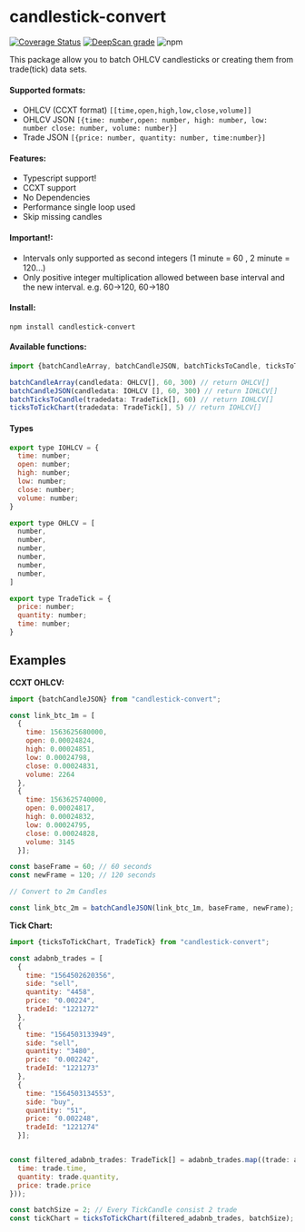 # candlestick-convert

[![Coverage Status](https://coveralls.io/repos/github/valamidev/candlestick-convert/badge.svg?branch=master)](https://coveralls.io/github/valamidev/candlestick-convert?branch=master)
[![DeepScan grade](https://deepscan.io/api/teams/6761/projects/8875/branches/113561/badge/grade.svg)](https://deepscan.io/dashboard#view=project&tid=6761&pid=8875&bid=113561)
![npm](https://img.shields.io/npm/dy/candlestick-convert)

This package allow you to batch OHLCV candlesticks or creating them from trade(tick) data sets.

#### Supported formats:

- OHLCV (CCXT format) `[[time,open,high,low,close,volume]]`
- OHLCV JSON `[{time: number,open: number, high: number, low: number close: number, volume: number}]`
- Trade JSON `[{price: number, quantity: number, time:number}]`

#### Features:

- Typescript support!
- CCXT support
- No Dependencies
- Performance single loop used
- Skip missing candles

#### Important!:

- Intervals only supported as second integers (1 minute = 60 , 2 minute = 120...)
- Only positive integer multiplication allowed between base interval and the new interval. e.g. 60->120, 60->180

#### Install:

```
npm install candlestick-convert
```

#### Available functions:
```javascript
import {batchCandleArray, batchCandleJSON, batchTicksToCandle, ticksToTickChart} from "candlestick-convert";

batchCandleArray(candledata: OHLCV[], 60, 300) // return OHLCV[]
batchCandleJSON(candledata: IOHLCV [], 60, 300) // return IOHLCV[]
batchTicksToCandle(tradedata: TradeTick[], 60) // return IOHLCV[]
ticksToTickChart(tradedata: TradeTick[], 5) // return IOHLCV[]

```

#### Types
```javascript
export type IOHLCV = {
  time: number;
  open: number;
  high: number;
  low: number;
  close: number;
  volume: number;
}

export type OHLCV = [
  number,
  number,
  number,
  number,
  number,
  number,
]

export type TradeTick = {
  price: number;
  quantity: number;
  time: number;
}
```


## Examples

**CCXT OHLCV:**

```javascript
import {batchCandleJSON} from "candlestick-convert";

const link_btc_1m = [
  {
    time: 1563625680000,
    open: 0.00024824,
    high: 0.00024851,
    low: 0.00024798,
    close: 0.00024831,
    volume: 2264
  },
  {
    time: 1563625740000,
    open: 0.00024817,
    high: 0.00024832,
    low: 0.00024795,
    close: 0.00024828,
    volume: 3145
  }];

const baseFrame = 60; // 60 seconds
const newFrame = 120; // 120 seconds

// Convert to 2m Candles

const link_btc_2m = batchCandleJSON(link_btc_1m, baseFrame, newFrame);
```

**Tick Chart:**

```javascript
import {ticksToTickChart, TradeTick} from "candlestick-convert";

const adabnb_trades = [
  {
    time: "1564502620356",
    side: "sell",
    quantity: "4458",
    price: "0.00224",
    tradeId: "1221272"
  },
  {
    time: "1564503133949",
    side: "sell",
    quantity: "3480",
    price: "0.002242",
    tradeId: "1221273"
  },
  {
    time: "1564503134553",
    side: "buy",
    quantity: "51",
    price: "0.002248",
    tradeId: "1221274"
  }];


const filtered_adabnb_trades: TradeTick[] = adabnb_trades.map((trade: any) => ({
  time: trade.time,
  quantity: trade.quantity,
  price: trade.price
}));

const batchSize = 2; // Every TickCandle consist 2 trade
const tickChart = ticksToTickChart(filtered_adabnb_trades, batchSize);
```
